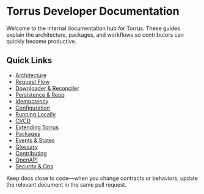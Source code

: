 # Torrus Developer Documentation

Welcome to the internal documentation hub for Torrus.
These guides explain the architecture, packages, and workflows so
contributors can quickly become productive.

## Quick Links
- [Architecture](architecture.md)
- [Request Flow](request-flow.md)
- [Downloader & Reconciler](downloader-and-reconciler.md)
- [Persistence & Repo](persistence-and-repo.md)
- [Idempotency](idempotency.md)
- [Configuration](configuration.md)
- [Running Locally](running-locally.md)
- [CI/CD](ci-cd.md)
- [Extending Torrus](extending.md)
- [Packages](packages.md)
- [Events & States](events-and-states.md)
- [Glossary](glossary.md)
- [Contributing](contributing.md)
- [OpenAPI](openapi.md)
- [Security & Ops](security-and-ops.md)

Keep docs close to code—when you change contracts or behaviors,
update the relevant document in the same pull request.
